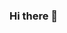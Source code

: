 ### Hi there 👋

<!--
**bieldias52/bieldias52** is a ✨ _special_ ✨ repository because its `README.md` (this file) appears on your GitHub profile.

Here are some ideas to get you started:


- Hello every one, my name is Gariel Lange and I`m a undergraduate student in physics. 

- I am changing my area to IT due to some personal reasons, but to be honest I realy like this area hahaha

- I`currently working/learning in react-native develop using js. 

- I also have interest in learning about AI, quantum computation and much more. 

- Fell free to ask me anything you want, codes, physics, quantum mechanics and whatever you want.

My contats are:{
                 email: biel.lange@gmail.com
                 phone: +55 (61) 99947-2625
                }
                 

He/his/him

Extra fact:
- I`m also a resercher in Atomic and Molecular Physics and Solid State Physics, so we can talk about it to kk


